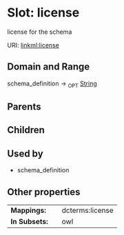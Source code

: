 
# Slot: license


license for the schema

URI: [linkml:license](https://w3id.org/linkml/license)


## Domain and Range

schema_definition ->  <sub>OPT</sub> [String](types/String.md)

## Parents


## Children


## Used by

 * schema_definition

## Other properties

|  |  |  |
| --- | --- | --- |
| **Mappings:** | | dcterms:license |
| **In Subsets:** | | owl |

